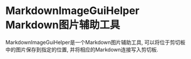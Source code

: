 # MarkdownImageGuiHelper Markdown图片辅助工具

MarkdownImageGuiHelper是一个Markdown图片辅助工具, 可以将位于剪切板中的图片保存到指定的位置, 并将相应的Markdown连接写入剪切板.
